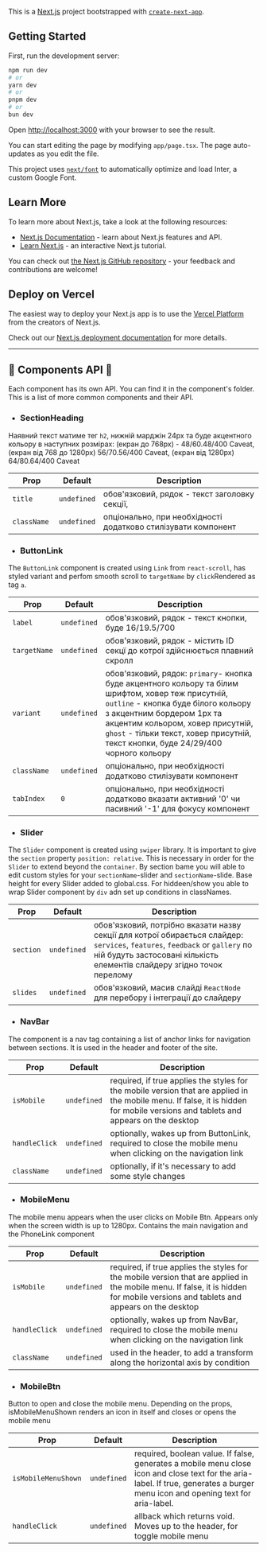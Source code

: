 This is a [Next.js](https://nextjs.org/) project bootstrapped with
[`create-next-app`](https://github.com/vercel/next.js/tree/canary/packages/create-next-app).

## Getting Started

First, run the development server:

```bash
npm run dev
# or
yarn dev
# or
pnpm dev
# or
bun dev
```

Open [http://localhost:3000](http://localhost:3000) with your browser to see the
result.

You can start editing the page by modifying `app/page.tsx`. The page
auto-updates as you edit the file.

This project uses
[`next/font`](https://nextjs.org/docs/basic-features/font-optimization) to
automatically optimize and load Inter, a custom Google Font.

## Learn More

To learn more about Next.js, take a look at the following resources:

- [Next.js Documentation](https://nextjs.org/docs) - learn about Next.js
  features and API.
- [Learn Next.js](https://nextjs.org/learn) - an interactive Next.js tutorial.

You can check out
[the Next.js GitHub repository](https://github.com/vercel/next.js/) - your
feedback and contributions are welcome!

## Deploy on Vercel

The easiest way to deploy your Next.js app is to use the
[Vercel Platform](https://vercel.com/new?utm_medium=default-template&filter=next.js&utm_source=create-next-app&utm_campaign=create-next-app-readme)
from the creators of Next.js.

Check out our
[Next.js deployment documentation](https://nextjs.org/docs/deployment) for more
details.

---

## 💼 Components API 💼

Each component has its own API. You can find it in the component's folder. This
is a list of more common components and their API.

- ### SectionHeading

Наявний текст матиме тег `h2`, нижній марджін 24px та буде aкцентного кольору в
наступних розмірах: (екран до 768px) - 48/60.48/400 Caveat, (екран від 768 до
1280px) 56/70.56/400 Caveat, (екран від 1280px) 64/80.64/400 Caveat

| Prop         | Default     | Description                                                   |
| ------------ | ----------- | ------------------------------------------------------------- |
| `title `     | `undefined` | обов'язковий, рядок - текст заголовку секції,                 |
| `className ` | `undefined` | опціонально, при необхідності додатково стилізувати компонент |

- ### ButtonLink

The `ButtonLink` component is created using `Link` from `react-scroll`, has
styled variant and perfom smooth scroll to `targetName` by `click`Rendered as
tag `a`.

| Prop         | Default     | Description                                                                                                                                                                                                                                                                                        |
| ------------ | ----------- | -------------------------------------------------------------------------------------------------------------------------------------------------------------------------------------------------------------------------------------------------------------------------------------------------- |
| `label `     | `undefined` | обов'язковий, рядок - текст кнопки, буде 16/19.5/700                                                                                                                                                                                                                                               |
| `targetName` | `undefined` | обов'язковий, рядок - містить ID секцї до котрої здійснюється плавний скролл                                                                                                                                                                                                                       |
| `variant `   | `undefined` | обов'язковий, рядок: `primary`- кнопка буде акцентного кольору та білим шрифтом, ховер теж присутній, `outline` - кнопка буде білого кольору з акцентним бордером 1px та акцентим кольором, ховер присутній, `ghost` - тільки текст, ховер присутній, текст кнопки, буде 24/29/400 чорного кольору |
| `className ` | `undefined` | опціонально, при необхідності додатково стилізувати компонент                                                                                                                                                                                                                                      |
| `tabIndex `  | `0`         | опціонально, при необхідності додатково вказати активний '0' чи пасивний '-1' для фокусу компонент                                                                                                                                                                                                 |

- ### Slider

The `Slider` component is created using `swiper` library. It is important to
give the `section` property `position: relative`. This is necessary in order for
the `Slider` to extend beyond the `container`. By section bame you will able to
edit custom styles for your `sectionName`-slider and `sectionName`-slide. Base
height for every Slider added to global.css. For hiddeen/show you able to wrap
Slider component by `div` adn set up conditions in classNames.

| Prop       | Default     | Description                                                                                                                                                                                             |
| ---------- | ----------- | ------------------------------------------------------------------------------------------------------------------------------------------------------------------------------------------------------- |
| `section ` | `undefined` | обов'язковий, потрібно вказати назву секції для котрої обирається слайдер: `services`, `features`, `feedback` or `gallery` по ній будуть застосовані кількість елементів слайдеру згідно точок перелому |
| `slides`   | `undefined` | обов'язковий, масив слайді `ReactNode` для перебору і інтеграції до слайдеру                                                                                                                            |

- ### NavBar

The component is a nav tag containing a list of anchor links for navigation
between sections. It is used in the header and footer of the site.

| Prop           | Default     | Description                                                                                                                                                                        |
| -------------- | ----------- | ---------------------------------------------------------------------------------------------------------------------------------------------------------------------------------- |
| `isMobile `    | `undefined` | required, if true applies the styles for the mobile version that are applied in the mobile menu. If false, it is hidden for mobile versions and tablets and appears on the desktop |
| `handleClick ` | `undefined` | optionally, wakes up from ButtonLink, required to close the mobile menu when clicking on the navigation link                                                                       |
| `className `   | `undefined` | optionally, if it's necessary to add some style changes                                                                                                                            |

- ### MobileMenu

The mobile menu appears when the user clicks on Mobile Btn. Appears only when
the screen width is up to 1280px. Contains the main navigation and the PhoneLink
component

| Prop           | Default     | Description                                                                                                                                                                        |
| -------------- | ----------- | ---------------------------------------------------------------------------------------------------------------------------------------------------------------------------------- |
| `isMobile `    | `undefined` | required, if true applies the styles for the mobile version that are applied in the mobile menu. If false, it is hidden for mobile versions and tablets and appears on the desktop |
| `handleClick ` | `undefined` | optionally, wakes up from NavBar, required to close the mobile menu when clicking on the navigation link                                                                           |
| `className `   | `undefined` | used in the header, to add a transform along the horizontal axis by condition                                                                                                      |

- ### MobileBtn

Button to open and close the mobile menu. Depending on the props,
isMobileMenuShown renders an icon in itself and closes or opens the mobile menu

| Prop                 | Default     | Description                                                                                                                                                                     |
| -------------------- | ----------- | ------------------------------------------------------------------------------------------------------------------------------------------------------------------------------- |
| `isMobileMenuShown ` | `undefined` | required, boolean value. If false, generates a mobile menu close icon and close text for the aria-label. If true, generates a burger menu icon and opening text for aria-label. |
| `handleClick `       | `undefined` | allback which returns void. Moves up to the header, for toggle mobile menu                                                                                                      |
